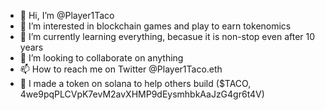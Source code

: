 - 👋 Hi, I’m @Player1Taco
- 👀 I’m interested in blockchain games and play to earn tokenomics 
- 🌱 I’m currently learning everything, becasue it is non-stop even after 10 years
- 💞️ I’m looking to collaborate on anything
- 📫 How to reach me on Twitter @Player1Taco.eth
- 🦖 I made a token on solana to help others build ($TACO, 4we9pqPLCVpK7evM2avXHMP9dEysmhbkAaJzG4gr6t4V)
<!---
Player1Taco/Player1Taco is a ✨ special ✨ repository because its `README.md` (this file) appears on your GitHub profile.
You can click the Preview link to take a look at your changes.
--->
